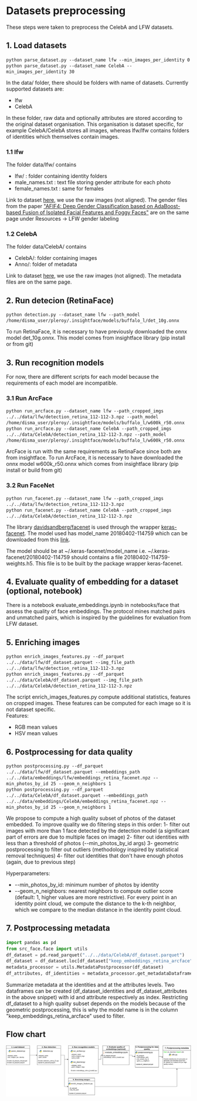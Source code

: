 # Datasets preprocessing

These steps were taken to preprocess the CelebA and LFW datasets.

## 1. Load datasets

```console
python parse_dataset.py --dataset_name lfw --min_images_per_identity 0
python parse_dataset.py --dataset_name CelebA --min_images_per_identity 30
```

In the data/ folder, there should be folders with name of datasets.
Currently supported datasets are:
- lfw
- CelebA
  
In these folder, raw data and optionally attributes are stored according to the original dataset organisation. This organisation is dataset specific, for example CelebA/CelebA stores all images, whereas lfw/lfw contains folders of identities which themselves contain images.

### 1.1 lfw
The folder data/lfw/ contains
- lfw/ : folder containing identity folders
- male_names.txt :  text file storing gender attribute for each photo
- female_names.txt : same for females

Link to dataset [here](https://vis-www.cs.umass.edu/lfw/), we use the raw images (not aligned). The gender files from the paper ["AFIF4: Deep Gender Classification based on AdaBoost-based Fusion of Isolated Facial Features and Foggy Faces"](https://arxiv.org/abs/1706.04277) are on the same page under Resources -> LFW gender labeling

### 1.2 CelebA
The folder data/CelebA/ contains
- CelebA/: folder containing images
- Anno/: folder of metadata

Link to dataset [here](https://mmlab.ie.cuhk.edu.hk/projects/CelebA.html), we use the raw images (not aligned). The metadata files are on the same page.

## 2. Run detecion (RetinaFace)

```console
python detection.py --dataset_name lfw --path_model /home/disma_user/pleroy/.insightface/models/buffalo_l/det_10g.onnx
```

To run RetinaFace, it is necessary to have previously downloaded the onnx model det_10g.onnx. This model comes from insightface library (pip install or from git)

## 3. Run recognition models

For now, there are different scripts for each model because the requirements of each model are incompatible.

### 3.1 Run ArcFace

```console
python run_arcface.py --dataset_name lfw --path_cropped_imgs ../../data/lfw/detection_retina_112-112-3.npz --path_model /home/disma_user/pleroy/.insightface/models/buffalo_l/w600k_r50.onnx
python run_arcface.py --dataset_name CelebA --path_cropped_imgs ../../data/CelebA/detection_retina_112-112-3.npz --path_model /home/disma_user/pleroy/.insightface/models/buffalo_l/w600k_r50.onnx
```

ArcFace is run with the same requirements as RetinaFace since both are from insightface.
To run ArcFace, it is necessary to have downloaded the onnx model w600k_r50.onnx which comes from insightface library (pip install or build from git)


### 3.2 Run FaceNet
```console
python run_facenet.py --dataset_name lfw --path_cropped_imgs ../../data/lfw/detection_retina_112-112-3.npz
python run_facenet.py --dataset_name CelebA --path_cropped_imgs ../../data/CelebA/detection_retina_112-112-3.npz
```

The library [davidsandberg/facenet](https://github.com/davidsandberg/facenet) is used through the wrapper [keras-facenet](https://pypi.org/project/keras-facenet/). The model used has model_name 20180402-114759 which can be downloaded from this [link](https://drive.google.com/file/d/1EXPBSXwTaqrSC0OhUdXNmKSh9qJUQ55-/view?pli=1).
  
The model should be at ~/.keras-facenet/model_name i.e. ~/.keras-facenet/20180402-114759 should contains a file 20180402-114759-weights.h5. This file is to be built by the package wrapper keras-facenet.


## 4. Evaluate quality of embedding for a dataset (optional, notebook)

There is a notebook evaluate_embeddings.ipynb in notebooks/face that assess the quality of face embeddings.
The protocol mines matched pairs and unmatched pairs, which is inspired by the guidelines for evaluation from LFW dataset.

## 5. Enriching images
```console
python enrich_images_features.py --df_parquet ../../data/lfw/df_dataset.parquet --img_file_path ../../data/lfw/detection_retina_112-112-3.npz
python enrich_images_features.py --df_parquet ../../data/CelebA/df_dataset.parquet --img_file_path ../../data/CelebA/detection_retina_112-112-3.npz
```

The script enrich_images_features.py compute additional statistics, features on cropped images. These features can be computed for each image so it is not dataset specific.\
Features:
- RGB mean values
- HSV mean values

## 6. Postprocessing for data quality
```console
python postprocessing.py --df_parquet ../../data/lfw/df_dataset.parquet --embeddings_path ../../data/embeddings/lfw/embeddings_retina_facenet.npz --min_photos_by_id 25 --geom_n_neighbors 1
python postprocessing.py --df_parquet ../../data/CelebA/df_dataset.parquet --embeddings_path ../../data/embeddings/CelebA/embeddings_retina_facenet.npz --min_photos_by_id 25 --geom_n_neighbors 1
```

We propose to compute a high quality subset of photos of the dataset embedded. To improve quality we do filtering steps in this order:
1- filter out images with more than 1 face detected by the detection model (a significant part of errors are due to multiple faces on image)
2- filter out identities with less than a threshold of photos (--min_photos_by_id args)
3- geometric postprocessing to filter out outliers (methodology inspired by statistical removal techniques)
4- filter out identities that don't have enough photos (again, due to previous step)

Hyperparameters:
- --min_photos_by_id: minimum number of photos by identity
- --geom_n_neighbors: nearest neighbors to compute outlier score (default: 1, higher values are more restrictive). For every point in an identity point cloud, we compute the distance to the k-th neighbor, which we compare to the median distance in the identity point cloud.

## 7. Postprocessing metadata
```python
import pandas as pd
from src_face.face import utils
df_dataset = pd.read_parquet("../../data/CelebA/df_dataset.parquet")
df_dataset = df_dataset.loc[df_dataset["keep_embeddings_retina_arcface"]]  # optional, restrict df_dataset to high quality subset
metadata_processor = utils.MetadataPostprocessor(df_dataset)
df_attributes, df_identities = metadata_processor.get_metadataDataframes()
```

Summarize metadata at the identities and at the attributes levels. Two dataframes can be created (df_dataset_identities and df_dataset_attributes in the above snippet) with id and attribute respectively as index.
Restricting df_dataset to a high quality subset depends on the models because of the geometric postprocessing, this is why the model name is in the column "keep_embeddings_retina_arcface" used to filter.


## Flow chart
![Alt text](../../imgs/Flowchart_topoface_datagen.drawio.png?raw=true)
